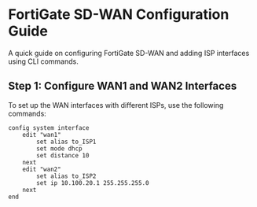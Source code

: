 # FortiGate SD-WAN Configuration Guide

A quick guide on configuring FortiGate SD-WAN and adding ISP interfaces using CLI commands.

## Step 1: Configure WAN1 and WAN2 Interfaces

To set up the WAN interfaces with different ISPs, use the following commands:

```shell
config system interface 
    edit "wan1"
        set alias to_ISP1
        set mode dhcp
        set distance 10
    next
    edit "wan2"
        set alias to_ISP2
        set ip 10.100.20.1 255.255.255.0
    next
end

